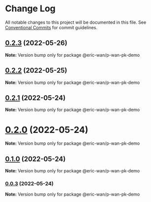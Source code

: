 # Change Log

All notable changes to this project will be documented in this file.
See [Conventional Commits](https://conventionalcommits.org) for commit guidelines.

## [0.2.3](https://github.com/GOGOGOSIR/lerna-demo/compare/v0.2.2...v0.2.3) (2022-05-26)

**Note:** Version bump only for package @eric-wan/p-wan-pk-demo





## [0.2.2](https://github.com/GOGOGOSIR/lerna-demo/compare/v0.2.1...v0.2.2) (2022-05-25)

**Note:** Version bump only for package @eric-wan/p-wan-pk-demo





## [0.2.1](https://github.com/GOGOGOSIR/lerna-demo/compare/v0.2.0...v0.2.1) (2022-05-24)

**Note:** Version bump only for package @eric-wan/p-wan-pk-demo





# [0.2.0](https://github.com/GOGOGOSIR/lerna-demo/compare/v0.1.0...v0.2.0) (2022-05-24)

**Note:** Version bump only for package @eric-wan/p-wan-pk-demo





## [0.1.0](https://github.com/GOGOGOSIR/lerna-demo/compare/v0.0.3...v0.1.0) (2022-05-24)

**Note:** Version bump only for package @eric-wan/p-wan-pk-demo





### [0.0.3](https://github.com/GOGOGOSIR/lerna-demo/compare/v0.0.2...v0.0.3) (2022-05-24)

**Note:** Version bump only for package @eric-wan/p-wan-pk-demo
